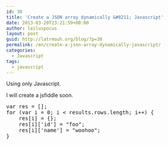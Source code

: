 ```yaml
---
id: 38
title: 'Create a JSON array dynamically &#8211; Javascript'
date: 2013-03-20T23:21:59+00:00
author: leiluspocus
layout: post
guid: http://latrmouh.org/blog/?p=38
permalink: /en/create-a-json-array-dynamically-javascript/
categories:
  - Javascript
tags:
  - javascript
---
```

<div class="post-body">
  <p>
    Using only Javascript.
  </p>
  
  <p>
    I will create a jsfiddle soon.
  </p>
  
  <pre class="EnlighterJSRAW" data-enlighter-language="javascript" data-enlighter-linenumbers="false">
var res = [];
for (var i = 0; i &lt; results.rows.length; i++) {
    res[i] = {};
    res[i]['id'] = "foo";
    res[i]['name'] = "woohoo";
}
</pre>
</div>

<div class="post-footer">
</div>

<!-- AddThis Advanced Settings generic via filter on the_content -->

<!-- AddThis Share Buttons generic via filter on the_content -->